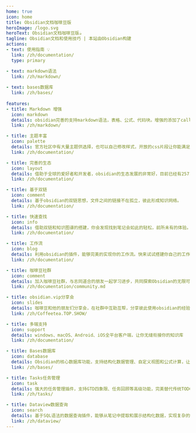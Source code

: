 ```yaml
---
home: true
icon: home
title: Obsidian文档咖啡豆版
heroImage: /logo.svg
heroText: Obsidian文档咖啡豆版☕️
tagline: Obsidian文档和使用技巧 | 本站由Obsidian构建
actions:
- text: 使用指南 💡
  link: /zh/documentation/
  type: primary

- text: markdown语法
  link: /zh/markdown/
  
- text: bases数据库
  link: /zh/bases/
  
features:
- title: Markdown 增强
  icon: markdown
  details: obsidian完善的支持markdown语法，表格、公式、代码块。增强的添加了call标注块语法
  link: /zh/markdown/

- title: 主题丰富
  icon: palette
  details: 官方社区中有大量主题供选择，也可以自己修改样式，开放的css片段让你能满足所有的样式定制。
  link: /zh/documentation/

- title: 完善的生态
  icon: layout
  details: 借助于全球的爱好者和开发者，obsidian的生态发展的非常好，目前已经有2571个社区插件
  link: /zh/documentation/

- title: 基于双链
  icon: comment
  details: 基于obsidian的双链思想，文件之间的链接不在孤立，彼此形成知识网络。
  link: /zh/documentation/

- title: 快速查找
  icon: info
  details: 借助双链和知识图谱的搭建，你会发现找到笔记会如此的轻松，前所未有的体验。
  link: /zh/documentation/

- title: 工作流
  icon: blog
  details: 利用obsidian的插件，能够完美的实现你的工作流。快来试试搭建你自己的工作流
  link: /zh/documentation/

- title: 咖啡豆社群
  icon: comment
  details: 加入咖啡豆社群，与志同道合的朋友一起学习进步，共同探索Obsidian的无限可能
  link: /zh/documentation/community.md

- title: obsidian.vip分享会
  icon: slides
  details: 咖啡豆和他的朋友们分享会，在社群中互助互帮，分享彼此使用obsidian的经验心得
  link: /zh/Coffeetea.TOP.SHOW/

- title: 多端支持
  icon: support
  details: windows、macOS、Android、iOS全平台客户端，让你无缝衔接你的知识库
  link: /zh/documentation/

- title: Bases数据库
  icon: database
  details: Obsidian的核心数据库功能，支持结构化数据管理、自定义视图和公式计算，让笔记更加智能化
  link: /zh/bases/

- title: Tasks任务管理
  icon: task
  details: 强大的任务管理插件，支持GTD四象限、任务回顾等高级功能，完美替代传统TODO应用
  link: /zh/tasks/

- title: Dataview数据查询
  icon: search
  details: 基于SQL语法的数据查询插件，能够从笔记中提取和展示结构化数据，实现复杂的数据分析
  link: /zh/dataview/
---
```



